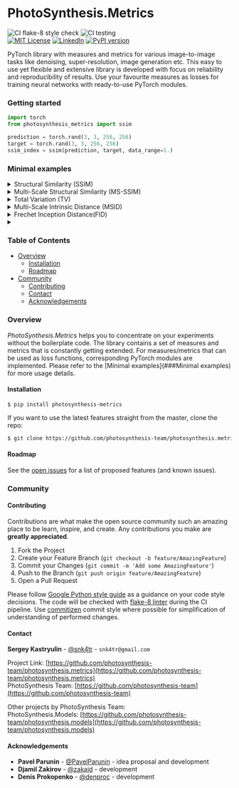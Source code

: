 # PhotoSynthesis.Metrics
![CI flake-8 style check][ci-flake-8-style-check-shield]
![CI testing][ci-testing]  
[![MIT License][license-shield]][license-url]
[![LinkedIn][linkedin-shield]][linkedin-url]
[![PyPI version][pypi-version-shield]][pypi-version-url]


<!-- ABOUT THE PROJECT -->

PyTorch library with measures and metrics for various image-to-image tasks like denoising, super-resolution, 
image generation etc. This easy to use yet flexible and extensive library is developed with focus on reliability 
and reproducibility of results. Use your favourite measures as losses for training neural networks with ready-to-use 
PyTorch modules.  


<!-- GETTING STARTED -->
### Getting started  

```python
import torch
from photosynthesis_metrics import ssim

prediction = torch.rand(3, 3, 256, 256)
target = torch.rand(3, 3, 256, 256)
ssim_index = ssim(prediction, target, data_range=1.)
```


<!-- MINIMAL EXAMPLES -->
### Minimal examples

<!-- SSIM EXAMPLES -->
<details>
<summary>Structural Similarity (SSIM)</summary>
<p>

To compute SSIM index as measure, use lower case function from the library:
```python
import torch
from photosynthesis_metrics import ssim
from typing import Union, Tuple

prediction = torch.rand(3, 3, 256, 256)
target = torch.rand(3, 3, 256, 256) 
ssim_index: Union[torch.Tensor, Tuple[torch.Tensor, torch.Tensor]] = ssim(prediction, target, data_range=1.)
```

In order to use SSIM as a loss function, use corresponding PyTorch module:
```python
import torch
from photosynthesis_metrics import SSIMLoss

loss = SSIMLoss()
prediction = torch.rand(3, 3, 256, 256, requires_grad=True)
target = torch.rand(3, 3, 256, 256)
output: torch.Tensor = loss(prediction, target, data_range=1.)
output.backward()
```
</p>
</details>

<!-- MS-SSIM EXAMPLES -->
<details>
<summary>Multi-Scale Structural Similarity (MS-SSIM)</summary>
<p>

To compute MS-SSIM index as measure, use lower case function from the library:
```python
import torch
from photosynthesis_metrics import multi_scale_ssim

prediction = torch.rand(3, 3, 256, 256)
target = torch.rand(3, 3, 256, 256) 
ms_ssim_index: torch.Tensor = multi_scale_ssim(prediction, target, data_range=1.)
```

In order to use MS-SSIM as a loss function, use corresponding PyTorch module:
```python
import torch
from photosynthesis_metrics import MultiScaleSSIMLoss

loss = MultiScaleSSIMLoss()
prediction = torch.rand(3, 3, 256, 256, requires_grad=True)
target = torch.rand(3, 3, 256, 256)
output: torch.Tensor = loss(prediction, target, data_range=1.)
output.backward()
```
</p>
</details>

<!-- TV EXAMPLES -->
<details>
<summary>Total Variation (TV)</summary>
<p>

To compute TV as measure, use lower case function from the library:
```python
import torch
from photosynthesis_metrics import total_variation

data = torch.rand(3, 3, 256, 256) 
tv: torch.Tensor = total_variation(data)
```

In order to use TV as a loss function, use corresponding PyTorch module:
```python
import torch
from photosynthesis_metrics import TVLoss

loss = TVLoss()
prediction = torch.rand(3, 3, 256, 256, requires_grad=True)
target = torch.rand(3, 3, 256, 256)
ouput: torch.Tensor = loss(prediction, target, data_range=1.)
output.backward()
```
</p>
</details>

<!-- MSID EXAMPLES -->
<details>
<summary>Multi-Scale Intrinsic Distance (MSID)</summary>
<p>

Use `MSID` class to compute [MSID score](https://arxiv.org/abs/1905.11141) from image features, 
pre-extracted from some feature extractor network: 
```python
import torch
from photosynthesis_metrics import MSID

msid_metric = MSID()
prediction_feats = torch.rand(10000, 1024)
target_feats = torch.rand(10000, 1024)
msid: torch.Tensor = msid_metric(prediction_feats, target_feats)
```

If image features are not available, extract them using `_compute_feats` of `MSID` class. 
Please note that `_compute_feats` consumes a data loader of predefined format. Refer to [docs](docs) for more details.
```python
import torch
from  torch.utils.data import DataLoader
from photosynthesis_metrics import MSID

first_dl, second_dl = DataLoader(), DataLoader()
msid_metric = MSID() 
first_feats = msid_metric._compute_feats(first_dl)
second_feats = msid_metric._compute_feats(second_dl)
msid: torch.Tensor = msid_metric(first_feats, second_feats)
```  
</p>
</details>

<!-- FID EXAMPLES -->
<details>
<summary>Frechet Inception Distance(FID)</summary>
<p>

Use `FID` class to compute [FID score](https://arxiv.org/abs/1706.08500) from image features, 
pre-extracted from some feature extractor network:
```python
import torch
from photosynthesis_metrics import FID

fid_metric = FID()
prediction_feats = torch.rand(10000, 1024)
target_feats = torch.rand(10000, 1024)
msid: torch.Tensor = fid_metric(prediction_feats, target_feats)
```
 
If image features are not available, extract them using `_compute_feats` of `FID` class. 
Please note that `_compute_feats` consumes a data loader of predefined format. Refer to [docs](docs) for more details.
```python
import torch
from  torch.utils.data import DataLoader
from photosynthesis_metrics import FID

first_dl, second_dl = DataLoader(), DataLoader()
fid_metric = FID() 
first_feats = fid_metric._compute_feats(first_dl)
second_feats = fid_metric._compute_feats(second_dl)
msid: torch.Tensor = fid_metric(first_feats, second_feats)
```  
</p>
</details>

<!-- KID EXAMPLES -->
<details>
<summary></summary>
<p>

Use `KID` class to compute [KID score](https://arxiv.org/abs/1801.01401) from image features, 
pre-extracted from some feature extractor network:
```python
import torch
from photosynthesis_metrics import KID

kid_metric = KID()
prediction_feats = torch.rand(10000, 1024)
target_feats = torch.rand(10000, 1024)
msid: torch.Tensor = kid_metric(prediction_feats, target_feats)
```
 
If image features are not available, extract them using `_compute_feats` of `KID` class. 
Please note that `_compute_feats` consumes a data loader of predefined format. Refer to [docs](docs) for more details.
```python
import torch
from  torch.utils.data import DataLoader
from photosynthesis_metrics import KID

first_dl, second_dl = DataLoader(), DataLoader()
kid_metric = KID() 
first_feats = kid_metric._compute_feats(first_dl)
second_feats = kid_metric._compute_feats(second_dl)
msid: torch.Tensor = kid_metric(first_feats, second_feats)
```  
</p>
</details>


<!-- TABLE OF CONTENTS -->
### Table of Contents

* [Overview](###overview)
    * [Installation](####installation)
    * [Roadmap](####roadmap)
* [Community](###community)
    * [Contributing](####contributing)
    * [Contact](####contact)
    * [Acknowledgements](####acknowledgements)


### Overview

*PhotoSynthesis.Metrics* helps you to concentrate on your experiments without the boilerplate code.
The library contains a set of measures and metrics that is constantly getting extended. 
For measures/metrics that can be used as loss functions, corresponding PyTorch modules are implemented.
Please refer to the [Minimal examples](###Minimal examples) for more usage details. 
 


#### Installation

`$ pip install photosynthesis-metrics`
 
If you want to use the latest features straight from the master, clone the repo:
```sh
$ git clone https://github.com/photosynthesis-team/photosynthesis.metrics.git
```

<!-- ROADMAP -->
#### Roadmap

See the [open issues](https://github.com/photosynthesis-team/photosynthesis.metrics/issues) for a list of proposed 
features (and known issues).


<!-- COMMUNITY -->
### Community


<!-- CONTRIBUTING -->
#### Contributing

Contributions are what make the open source community such an amazing place to be learn, inspire, and create. Any contributions you make are **greatly appreciated**.

1. Fork the Project
2. Create your Feature Branch (`git checkout -b feature/AmazingFeature`)
3. Commit your Changes (`git commit -m 'Add some AmazingFeature'`)
4. Push to the Branch (`git push origin feature/AmazingFeature`)
5. Open a Pull Request

Please follow [Google Python style guide](http://google.github.io/styleguide/pyguide.html) as a guidance on your code style 
decisions. The code will be checked with [flake-8 linter](http://flake8.pycqa.org/en/latest/) during the CI pipeline. 
Use [commitizen](https://github.com/commitizen/cz-cli) commit style where possible for simplification of understanding of 
performed changes.    


<!-- CONTACT -->
#### Contact

**Sergey Kastryulin** - [@snk4tr](https://twitter.com/snk4tr) - `snk4tr@gmail.com`

Project Link: [https://github.com/photosynthesis-team/photosynthesis.metrics](https://github.com/photosynthesis-team/photosynthesis.metrics)  
PhotoSynthesis Team: [https://github.com/photosynthesis-team](https://github.com/photosynthesis-team)

Other projects by PhotoSynthesis Team:  
PhotoSynthesis.Models: [https://github.com/photosynthesis-team/photosynthesis.models](https://github.com/photosynthesis-team/photosynthesis.models)

<!-- ACKNOWLEDGEMENTS -->
#### Acknowledgements

* **Pavel Parunin** - [@PavelParunin](https://github.com/ParuninPavel) - idea proposal and development
* **Djamil Zakirov** - [@zakajd](https://github.com/zakajd) - development
* **Denis Prokopenko** - [@denproc](https://github.com/denproc) - development



<!-- MARKDOWN LINKS & IMAGES -->
<!-- https://www.markdownguide.org/basic-syntax/#reference-style-links -->
[license-shield]: https://img.shields.io/badge/License-Apache%202.0-blue.svg
[license-url]: https://github.com/photosynthesis-team/photosynthesis.metrics/blob/master/LICENSE
[linkedin-shield]: https://img.shields.io/badge/-LinkedIn-black.svg?style=flat-square&logo=linkedin&colorB=555
[linkedin-url]: https://www.linkedin.com/in/sergey-kastryulin/
[ci-flake-8-style-check-shield]: https://github.com/photosynthesis-team/photosynthesis.metrics/workflows/flake-8%20style%20check/badge.svg
[ci-testing]: https://github.com/photosynthesis-team/photosynthesis.metrics/workflows/testing/badge.svg
[pypi-version-shield]: https://badge.fury.io/py/photosynthesis-metrics.svg
[pypi-version-url]: https://badge.fury.io/py/photosynthesis-metrics